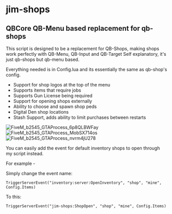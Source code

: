 # jim-shops
## QBCore QB-Menu based replacement for qb-shops


This script is designed to be a replacement for QB-Shops, making shops work perfectly with QB-Menu, QB-Input and QB-Target
Self explanatory, it's just qb-shops but qb-menu based.

Everything needed is in Config.lua and its essentially the same as qb-shop's config.

- Support for shop logos at the top of the menu
- Supports items that require jobs
- Supports Gun License being required
- Support for opening shops externally
- Ability to choose and spawn shop peds
- Digital Den shop locations
- Stash Support, adds ability to limit purchases between restarts


![FiveM_b2545_GTAProcess_6p8QLBWFay](https://user-images.githubusercontent.com/1885302/161044199-f2755428-b911-4205-b709-21d835c4b18e.jpg)
![FiveM_b2545_GTAProcess_MobSX714os](https://user-images.githubusercontent.com/1885302/161044075-b7ae850d-a242-4984-a984-52e780d87f48.jpg)
![FiveM_b2545_GTAProcess_nvrm4jU278](https://user-images.githubusercontent.com/1885302/161044087-c9eb8f8d-a4a5-4174-a048-73a610231abe.jpg)



You can easily add the event for default inventory shops to open through my script instead.

For example -

Simply change the event name:

```TriggerServerEvent("inventory:server:OpenInventory", "shop", "mine", Config.Items)```

To this:

```TriggerServerEvent("jim-shops:ShopOpen", "shop", "mine", Config.Items)```
